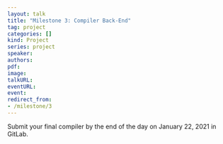 ```yaml
---
layout: talk
title: "Milestone 3: Compiler Back-End"
tag: project
categories: []
kind: Project
series: project
speaker:
authors:
pdf:
image:
talkURL:
eventURL:
event:
redirect_from:
- /milestone/3
---
```


Submit your final compiler by the end of the day on January 22, 2021 in GitLab.
